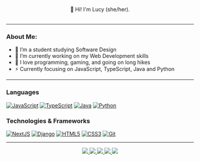 <div id="header" align="center">
  👋 Hi! I'm Lucy (she/her).
  <br/><br/><img src="https://komarev.com/ghpvc/?username=totallyrin&style=flat-square&color=blue" alt=""/>
</div>

---

### About Me:

- 🌱 I’m a student studying Software Design
- 🔭 I’m currently working on my Web Development skills
- 💬 I love programming, gaming, and going on long hikes
- ⚡ Currently focusing on JavaScript, TypeScript, Java and Python

---
### Languages
[![JavaScript](https://img.shields.io/badge/javascript-black?style=for-the-badge&logo=javascript)](https://github.com/totallyrin)
[![TypeScript](https://img.shields.io/badge/typescript-black?style=for-the-badge&logo=typescript)](https://github.com/totallyrin)
[![Java](https://img.shields.io/badge/java-black?style=for-the-badge&logo=openjdk)](https://github.com/totallyrin)
[![Python](https://img.shields.io/badge/python-black?style=for-the-badge&logo=python)](https://github.com/totallyrin)

### Technologies & Frameworks

[![NextJS](https://img.shields.io/badge/next.js-black?style=for-the-badge&logo=next.js)](https://github.com/totallyrin)
[![Django](https://img.shields.io/badge/django-black?style=for-the-badge&logo=django)](https://github.com/totallyrin)
[![HTML5](https://img.shields.io/badge/html5-black?style=for-the-badge&logo=html5)](https://github.com/totallyrin)
[![CSS3](https://img.shields.io/badge/css3-black?style=for-the-badge&logo=css3)](https://github.com/totallyrin)
[![Git](https://img.shields.io/badge/git-black?style=for-the-badge&logo=git)](https://github.com/totallyrin)

<!-- ### OS
[![Windows](https://img.shields.io/badge/Windows-black?style=for-the-badge&logo=Windows)](https://github.com/totallyrin) -->
---

<p align="center">
  <a href="https://github.com/totallyrin">
    <img src="http://github-profile-summary-cards.vercel.app/api/cards/profile-details?username=totallyrin&theme=github_dark" />
  </a>
  <a href="https://github.com/totallyrin">
    <img src="https://github-readme-streak-stats.herokuapp.com/?user=totallyrin&border=1e2329&card_width=338&theme=github-dark-blue" />
  </a>
  <a href="https://github.com/totallyrin">
    <img src="http://github-profile-summary-cards.vercel.app/api/cards/stats?username=totallyrin&theme=github_dark" />
  </a>
  <a href="https://github.com/totallyrin">
    <img src="http://github-profile-summary-cards.vercel.app/api/cards/repos-per-language?username=totallyrin&theme=github_dark" />
  </a>
  <a href="https://github.com/totallyrin">
    <img src="http://github-profile-summary-cards.vercel.app/api/cards/most-commit-language?username=totallyrin&theme=github_dark" />
  </a>
<!--   <a href="https://github.com/totallyrin">
    <img src="https://github-readme-stats.vercel.app/api/top-langs/?username=totallyrin&langs_count=10&exclude_repo=&layout=default&card_width=699&hide_border=true&theme=github_dark" />
  </a>
</p>

<p align="center">
  <a href="https://github.com/totallyrin">
    <img src="https://komarev.com/ghpvc/?username=totallyrin&color=red&style=flat)" />
  </a> -->
</p>
